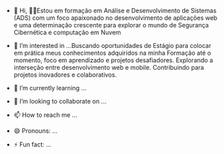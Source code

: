 - 👋 Hi, 👨‍🎓Estou em formação em Análise e Desenvolvimento de Sistemas (ADS) com um foco apaixonado no desenvolvimento de aplicações web e uma determinação crescente para explorar o mundo de Segurança Cibernética e computação em Nuvem
- 👀 I’m interested in ...Buscando oportunidades de Estágio para colocar em prática meus conhecimentos adquiridos na minha Formação até o momento, foco em aprendizado e projetos desafiadores.
Explorando a interseção entre desenvolvimento web e mobile.
Contribuindo para projetos inovadores e colaborativos.

- 🌱 I’m currently learning ...
- 💞️ I’m looking to collaborate on ...
- 📫 How to reach me ...
- 😄 Pronouns: ...
- ⚡ Fun fact: ...

<!---
ClenilsonF2024/ClenilsonF2024 is a ✨ special ✨ repository because its `README.md` (this file) appears on your GitHub profile.
You can click the Preview link to take a look at your changes.
--->
